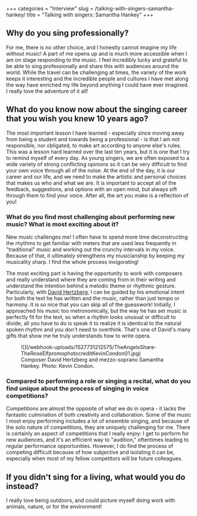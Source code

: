 +++
categories = "Interview"
slug = /talking-with-singers-samantha-hankey/
title = "Talking with singers: Samantha Hankey"
+++

## Why do you sing professionally?

For me, there is no other choice, and I honestly cannot imagine my life without music! A part of me opens up and is much more accessible when I am on stage responding to the music. I feel incredibly lucky and grateful to be able to sing professionally and share this with audiences around the world. While the travel can be challenging at times, the variety of the work keeps it interesting and the incredible people and cultures I have met along the way have enriched my life beyond anything I could have ever imagined. I really love the adventure of it all!

## What do you know now about the singing career that you wish you knew 10 years ago?

The most important lesson I have learned - especially since moving away from being a student and towards being a professional - is that I am not responsible, nor obligated, to make art according to anyone else's rules. This was a lesson hard learned over the last ten years, but it is one that I try to remind myself of every day. As young singers, we are often exposed to a wide variety of strong conflicting opinions so it can be very difficult to find your own voice through all of the noise. At the end of the day, it is our career and our life, and we need to make the artistic and personal choices that makes us who and what we are. It is important to accept all of the feedback, suggestions, and options with an open mind, but always sift through them to find your voice. After all, the art you make is a reflection of you!

### What do you find most challenging about performing new music? What is most exciting about it?

New music challenges me! I often have to spend more time deconstructing the rhythms to get familiar with meters that are used less frequently in "traditional" music and working out the crunchy intervals in my voice. Because of that, it ultimately strengthens my musicianship by keeping my musicality sharp. I find the whole process invigorating! 

The most exciting part is having the opportunity to work with composers and really understand where they are coming from in their writing and understand the intention behind a melodic theme or rhythmic gesture. Particularly, with [David Hertzberg](/david-hertzbergs-the-wake-world-a-strange-and-sexy-synergy/), I can be guided by his emotional intent for both the text he has written and the music, rather than just tempo or harmony. It is so nice that you can skip all of the guesswork! Initially, I approached his music too metronomically, but the way he has set music is perfectly fit for the text, so when a rhythm looks unusual or difficult to divide, all you have to do is speak it to realize it is identical to the natural spoken rhythm and you don't need to overthink. That's one of David's many gifts that show me he truly understands how to write opera.

<figure data-type="image">
![](/webhook-uploads/1527731212575/TheAngelsShare-TheRoseElfpromophotocreditKevinCondon01.jpg)
<figcaption>Composer David Hertzberg and mezzo-soprano Samantha Hankey. Photo: Kevin Condon.</figcaption>
</figure>

### Compared to performing a role or singing a recital, what do you find unique about the process of singing in voice competitions?

Competitions are almost the opposite of what we do in opera - it lacks the fantastic culmination of both creativity and collaboration. Some of the music I most enjoy performing includes a lot of ensemble singing, and because of the solo nature of competitions, they are uniquely challenging for me. There is certainly an aspect of competitions that I really enjoy: I get to perform for new audiences, and it's an efficient way to "audition," oftentimes leading to regular performance opportunities. However, I do find the process of competing difficult because of how subjective and isolating it can be, especially when most of my fellow competitors will be future colleagues.

## If you didn't sing for a living, what would you do instead?

I really love being outdoors, and could picture myself doing work with animals, nature, or for the environment!
